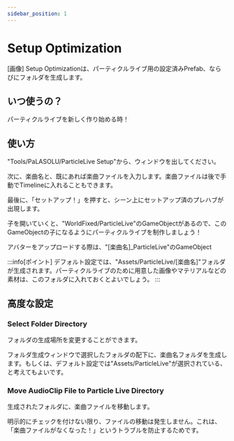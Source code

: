 ```yaml
---
sidebar_position: 1
---
```


# Setup Optimization

[画像]
Setup Optimizationは、パーティクルライブ用の設定済みPrefab、ならびにフォルダを生成します。

## いつ使うの？
パーティクルライブを新しく作り始める時！

## 使い方
"Tools/PaLASOLU/ParticleLive Setup"から、ウィンドウを出してください。

次に、楽曲名と、既にあれば楽曲ファイルを入力します。楽曲ファイルは後で手動でTimelineに入れることもできます。

最後に、「セットアップ！」を押すと、シーン上にセットアップ済のプレハブが出現します。

子を開いていくと、"WorldFixed/ParticleLive"のGameObjectがあるので、このGameObjectの子になるようにパーティクルライブを制作しましょう！

アバターをアップロードする際は、"[楽曲名]_ParticleLive"のGameObject

:::info[ポイント]
デフォルト設定では、"Assets/ParticleLive/[楽曲名]"フォルダが生成されます。パーティクルライブのために用意した画像やマテリアルなどの素材は、このフォルダに入れておくとよいでしょう。
:::

## 高度な設定

### Select Folder Directory

フォルダの生成場所を変更することができます。

フォルダ生成ウィンドウで選択したフォルダの配下に、楽曲名フォルダを生成します。もしくは、デフォルト設定では"Assets/ParticleLive"が選択されている、と考えてもよいです。

### Move AudioClip File to Particle Live Directory

生成されたフォルダに、楽曲ファイルを移動します。

明示的にチェックを付けない限り、ファイルの移動は発生しません。これは、「楽曲ファイルがなくなった！」というトラブルを防止するためです。